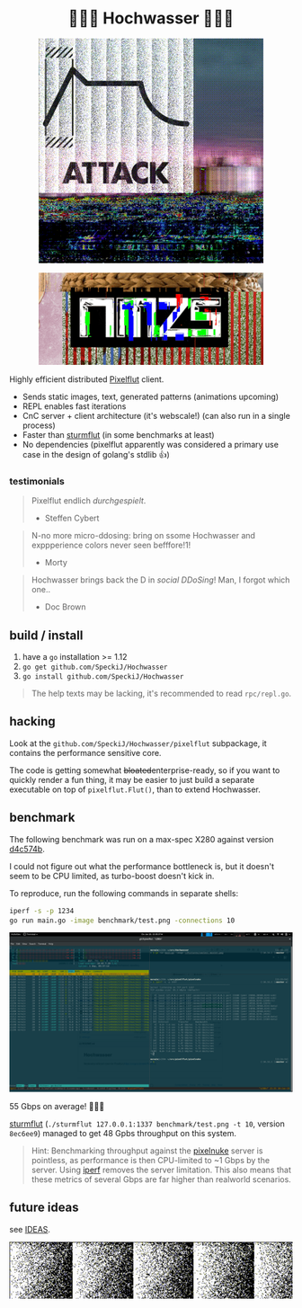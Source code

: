 <h1 align="center" >🌊🌊🌊 Hochwasser 🌊🤽🌊</h1>
<p align="center"><img src="benchmarks/hochwasser_shuffle_vs_ordered.gif"/></p>
<p align="center"><img src="benchmarks/nmzs.gif"/></p>

Highly efficient distributed [Pixelflut] client.

- Sends static images, text, generated patterns (animations upcoming)
- REPL enables fast iterations
- CnC server + client architecture (it's webscale!) (can also run in a single process)
- Faster than [sturmflut] (in some benchmarks at least)
- No dependencies (pixelflut apparently was considered a primary use case in the design of golang's stdlib 👍)

[pixelflut]: https://cccgoe.de/wiki/Pixelflut
[sturmflut]: https://github.com/TobleMiner/sturmflut

### testimonials
> Pixelflut endlich *durchgespielt*.
>
>   - Steffen Cybert

> N-no more micro-ddosing: bring on ssome Hochwasser and exppperience colors never seen befffore!1!
>
>   - Morty

> Hochwasser brings back the D in *social DDoSing*! Man, I forgot which one..
>
>   - Doc Brown

## build / install
1. have a `go` installation >= 1.12
2. `go get github.com/SpeckiJ/Hochwasser`
3. `go install github.com/SpeckiJ/Hochwasser`

> The help texts may be lacking, it's recommended to read `rpc/repl.go`.

## hacking
Look at the `github.com/SpeckiJ/Hochwasser/pixelflut` subpackage, it contains the performance sensitive core.

The code is getting somewhat ~~bloated~~enterprise-ready, so if you want to quickly render a fun thing,
it may be easier to just build a separate executable on top of `pixelflut.Flut()`, than to extend Hochwasser.

## benchmark
The following benchmark was run on a max-spec X280 against version [d4c574b].

I could not figure out what the performance bottleneck is, but it doesn't seem
to be CPU limited, as turbo-boost doesn't kick in.

To reproduce, run the following commands in separate shells:

```sh
iperf -s -p 1234
go run main.go -image benchmark/test.png -connections 10
```

![screenshot: 55 Gbps of hochwasser](benchmarks/benchmark_x280.png)

55 Gbps on average! 🌊🌊🌊

[sturmflut] (`./sturmflut 127.0.0.1:1337 benchmark/test.png -t 10`, version `8ec6ee9`) managed to get 48 Gpbs throughput on this system.

> Hint: Benchmarking throughput against the [pixelnuke][pixelflut_gh] server is
  pointless, as performance is then CPU-limited to ~1 Gbps by the server.
  Using [iperf] removes the server limitation.
  This also means that these metrics of several Gbps are far higher than
  realworld scenarios.

[d4c574b]: https://github.com/SpeckiJ/Hochwasser/commit/d4c574be103a7bad69349f29402694f51058184c
[pixelflut_gh]: https://github.com/defnull/pixelflut
[iperf]: https://iperf.fr/

## future ideas
see [IDEAS](https://github.com/SpeckiJ/Hochwasser/blob/master/IDEAS.md).

<p align="center"><img src="benchmarks/hochwasser_vs_sturmflut.gif"/></p>
